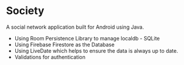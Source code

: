 # Society
A social network application built for Android using Java.
- Using Room Persistence Library to manage localdb - SQLite
- Using Firebase Firestore as the Database
- Using LiveDate which helps to ensure the data is always up to date.
- Validations for authentication
